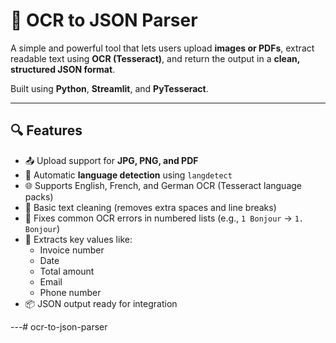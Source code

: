 # 📝 OCR to JSON Parser

A simple and powerful tool that lets users upload **images or PDFs**, extract readable text using **OCR (Tesseract)**, and return the output in a **clean, structured JSON format**.

Built using **Python**, **Streamlit**, and **PyTesseract**.

---

## 🔍 Features

- 📤 Upload support for **JPG, PNG, and PDF**
- 🧠 Automatic **language detection** using `langdetect`
- 🌐 Supports English, French, and German OCR (Tesseract language packs)
- 🧹 Basic text cleaning (removes extra spaces and line breaks)
- 🔢 Fixes common OCR errors in numbered lists (e.g., `1 Bonjour` → `1. Bonjour`)
- 🔑 Extracts key values like:
  - Invoice number
  - Date
  - Total amount
  - Email
  - Phone number
- 📦 JSON output ready for integration

---# ocr-to-json-parser
